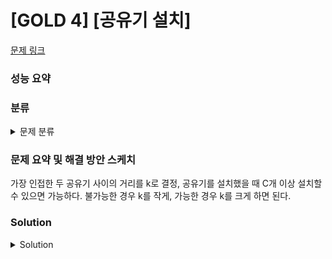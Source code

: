 # [GOLD 4] [공유기 설치]

[문제 링크](https://www.acmicpc.net/problem/2110) 

### 성능 요약

### 분류

<details><summary>문제 분류</summary> 

[이분 탐색]

</details>

### 문제 요약 및 해결 방안 스케치

가장 인접한 두 공유기 사이의 거리를 k로 결정, 공유기를 설치했을 때 C개 이상 설치할 수 있으면 가능하다. 불가능한 경우 k를 작게, 가능한 경우 k를 크게 하면 된다. 

### Solution

<details><summary>Solution</summary> 

[Source Code]

</details>
